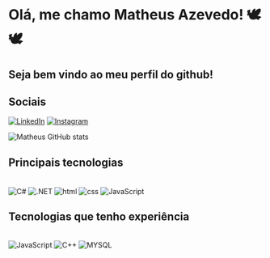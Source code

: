# Olá, me chamo Matheus Azevedo! 🕊️🕊️

## Seja bem vindo ao meu perfil do github!

## Sociais

[![LinkedIn](https://img.shields.io/badge/LinkedIn-0077B5?style=for-the-badge&logo=linkedin&logoColor=white)](https://www.linkedin.com/in/matheus-azevedo-177129217/)
[![Instagram](https://img.shields.io/badge/Instagram-E4405F?style=for-the-badge&logo=instagram&logoColor=white)](https://www.instagram.com/m4th_az/)


![Matheus GitHub stats](https://github-readme-stats.vercel.app/api?username=M4thAz&show_icons=true&theme=dark)

## Principais tecnologias

<div style="display: inline_block"><br/>
<img align="center" alt="C#" src="https://img.shields.io/badge/C%23-239120?style=for-the-badge&logo=c-sharp&logoColor=white">
<img align="center" alt=".NET" src="https://img.shields.io/badge/.NET-5C2D91?style=for-the-badge&logo=.net&logoColor=White">
<img align="center" alt="html" src="https://img.shields.io/badge/HTML-239120?style=for-the-badge&logo=html5&logoColor=white">
<img align="center" alt="css" src="https://img.shields.io/badge/CSS-239120?&style=for-the-badge&logo=css3&logoColor=white">
<img align="center" alt="JavaScript" src="https://img.shields.io/badge/JavaScript-F7DF1E?style=for-the-badge&logo=javascript&logoColor=black">
</div>

## Tecnologias que tenho experiência

<div style ="display: inline_block"><br/>
<img align="PHP" alt="JavaScript" src="https://img.shields.io/badge/PHP-777BB4?style=for-the-badge&logo=php&logoColor=white">
<img align="PHP" alt="C++" src="https://img.shields.io/badge/C%2B%2B-00599C?style=for-the-badge&logo=c%2B%2B&logoColor=white">
<img align="MYSQL" alt="MYSQL" src="https://img.shields.io/badge/MySQL-00000F?style=for-the-badge&logo=mysql&logoColor=white">
</div>
